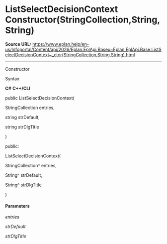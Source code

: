 # ListSelectDecisionContext Constructor(StringCollection,String,String)

**Source URL:** https://www.eplan.help/en-us/Infoportal/Content/api/2026/Eplan.EplApi.Baseu~Eplan.EplApi.Base.ListSelectDecisionContext~_ctor(StringCollection,String,String).html

---

Constructor

Syntax

**C#**
**C++/CLI**


public ListSelectDecisionContext( 

   StringCollection entries,

   string strDefault,

   string strDlgTitle

)

public:

ListSelectDecisionContext( 

   StringCollection^ entries,

   String^ strDefault,

   String^ strDlgTitle

)


#### Parameters

*entries*


*strDefault*


*strDlgTitle*
